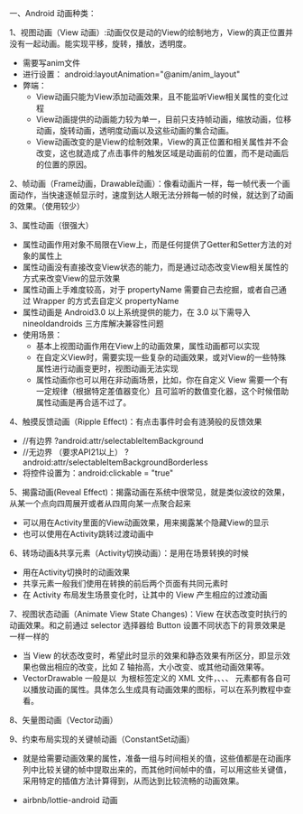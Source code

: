 一、Android 动画种类：

1、视图动画（View 动画）:动画仅仅是动的View的绘制地方，View的真正位置并没有一起动画。能实现平移，旋转，播放，透明度。

- 需要写anim文件
- 进行设置： android:layoutAnimation="@anim/anim_layout"  
- 弊端：
  - View动画只能为View添加动画效果，且不能监听View相关属性的变化过程
  - View动画提供的动画能力较为单一，目前只支持帧动画，缩放动画，位移动画，旋转动画，透明度动画以及这些动画的集合动画。
  - View动画改变的是View的绘制效果，View的真正位置和相关属性并不会改变，这也就造成了点击事件的触发区域是动画前的位置，而不是动画后的位置的原因。

2、帧动画（Frame动画，Drawable动画）：像看动画片一样，每一帧代表一个画面动作，当快速逐帧显示时，速度到达人眼无法分辨每一帧的时候，就达到了动画的效果。（使用较少）

3、属性动画（很强大）

- 属性动画作用对象不局限在View上，而是任何提供了Getter和Setter方法的对象的属性上
- 属性动画没有直接改变View状态的能力，而是通过动态改变View相关属性的方式来改变View的显示效果
- 属性动画上手难度较高，对于 propertyName 需要自己去挖掘，或者自己通过 Wrapper 的方式去自定义 propertyName
- 属性动画是 Android3.0 以上系统提供的能力，在 3.0 以下需导入 nineoldandroids 三方库解决兼容性问题
- 使用场景：
  - 基本上视图动画作用在View上的动画效果，属性动画都可以实现
  - 在自定义View时，需要实现一些复杂的动画效果，或对View的一些特殊属性进行动画变更时，视图动画无法实现
  - 属性动画你也可以用在非动画场景，比如，你在自定义 View 需要一个有一定规律（根据特定差值器变化）且可监听的数值变化器，这个时候借助属性动画是再合适不过了。 

4、触摸反馈动画（Ripple Effect)：有点击事件时会有涟漪般的反馈效果

- //有边界 ?android:attr/selectableItemBackground 
- //无边界 （要求API21以上） ?android:attr/selectableItemBackgroundBorderless  
- 将控件设置为：android:clickable = "true"

5、揭露动画(Reveal Effect)：揭露动画在系统中很常见，就是类似波纹的效果， 从某一个点向四周展开或者从四周向某一点聚合起来 

- 可以用在Activity里面的View动画效果，用来揭露某个隐藏View的显示
- 也可以使用在Activity跳转过渡动画中

6、转场动画&共享元素（Activity切换动画）：是用在场景转换的时候 

- 用在Activity切换时的动画效果
- 共享元素一般我们使用在转换的前后两个页面有共同元素时
- 在 Activity 布局发生场景变化时，让其中的 View 产生相应的过渡动画

7、视图状态动画（Animate View State Changes)：View 在状态改变时执行的动画效果。和之前通过 selector 选择器给 Button 设置不同状态下的背景效果是一样一样的 

- 当 View 的状态改变时，希望此时显示的效果和静态效果有所区分，即显示效果也做出相应的改变，比如 Z 轴抬高，大小改变、或其他动画效果等。
- VectorDrawable 一般是以 <vector> 为根标签定义的 XML 文件，<vector>、<group>、<clip-path>、<path> 元素都有各自可以播放动画的属性。具体怎么生成具有动画效果的图标，可以在系列教程中查看。 

8、矢量图动画（Vector动画）

9、约束布局实现的关键帧动画（ConstantSet动画）

- 就是给需要动画效果的属性，准备一组与时间相关的值，这些值都是在动画序列中比较关键的帧中提取出来的，而其他时间帧中的值，可以用这些关键值，采用特定的插值方法计算得到，从而达到比较流畅的动画效果。 

- airbnb/lottie-android 动画 